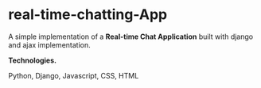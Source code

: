 # real-time-chatting-App
A simple implementation of a **Real-time Chat Application** built with django and ajax implementation.

**Technologies.**

Python, Django, Javascript, CSS, HTML
